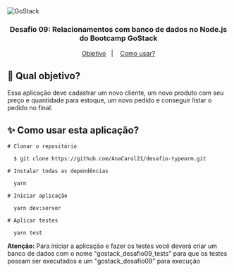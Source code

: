 <img alt="GoStack" src="https://storage.googleapis.com/golden-wind/bootcamp-gostack/header-desafios.png" />

<h3 align = "center"> Desafio 09: Relacionamentos com banco de dados no Node.js do Bootcamp GoStack </h3>

<p align="center">
  <a href="#dart-qual-objetivo">Objetivo</a>&nbsp;&nbsp;&nbsp;|&nbsp;&nbsp;&nbsp;
  <a href="#sparkles-como-usar-esta-aplicação">Como usar?</a>
</p>

## :dart: Qual objetivo?
Essa aplicação deve cadastrar um novo cliente, um novo produto com seu preço e quantidade para estoque, um novo pedido e conseguir listar o pedido no final.

## :sparkles: Como usar esta aplicação?

```
# Clonar o repositório

  $ git clone https://github.com/AnaCarol21/desafio-typeorm.git

# Instalar todas as dependências

  yarn

# Iniciar aplicação

  yarn dev:server

# Aplicar testes

  yarn test
```

**Atenção:** Para iniciar a aplicação e fazer os testes você deverá criar um banco de dados com o nome "gostack_desafio09_tests" para que os testes possam ser executados e um "gostack_desafio09" para execução

